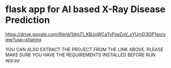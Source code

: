 # flask app for AI based X-Ray Disease Prediction

https://drive.google.com/file/d/1dm71_KBJoWCaTyFtwZoV_xYUmD3GP1go/view?usp=sharing

YOU CAN ALSO EXTRACT THE PROJECT FROM THE LINK ABOVE.
PLEASE MAKE SURE YOU HAVE THE REQUIREMENTS INSTALLED BEFORE RUN app.py

